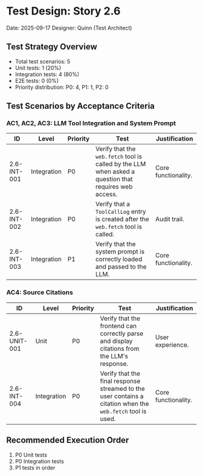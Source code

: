 # Test Design: Story 2.6

Date: 2025-09-17
Designer: Quinn (Test Architect)

## Test Strategy Overview

- Total test scenarios: 5
- Unit tests: 1 (20%)
- Integration tests: 4 (80%)
- E2E tests: 0 (0%)
- Priority distribution: P0: 4, P1: 1, P2: 0

## Test Scenarios by Acceptance Criteria

### AC1, AC2, AC3: LLM Tool Integration and System Prompt

| ID | Level | Priority | Test | Justification |
|---|---|---|---|---|
| 2.6-INT-001 | Integration | P0 | Verify that the `web.fetch` tool is called by the LLM when asked a question that requires web access. | Core functionality. |
| 2.6-INT-002 | Integration | P0 | Verify that a `ToolCallLog` entry is created after the `web.fetch` tool is called. | Audit trail. |
| 2.6-INT-003 | Integration | P1 | Verify that the system prompt is correctly loaded and passed to the LLM. | Core functionality. |

### AC4: Source Citations

| ID | Level | Priority | Test | Justification |
|---|---|---|---|---|
| 2.6-UNIT-001 | Unit | P0 | Verify that the frontend can correctly parse and display citations from the LLM's response. | User experience. |
| 2.6-INT-004 | Integration | P0 | Verify that the final response streamed to the user contains a citation when the `web.fetch` tool is used. | Core functionality. |

## Recommended Execution Order

1. P0 Unit tests
2. P0 Integration tests
3. P1 tests in order
